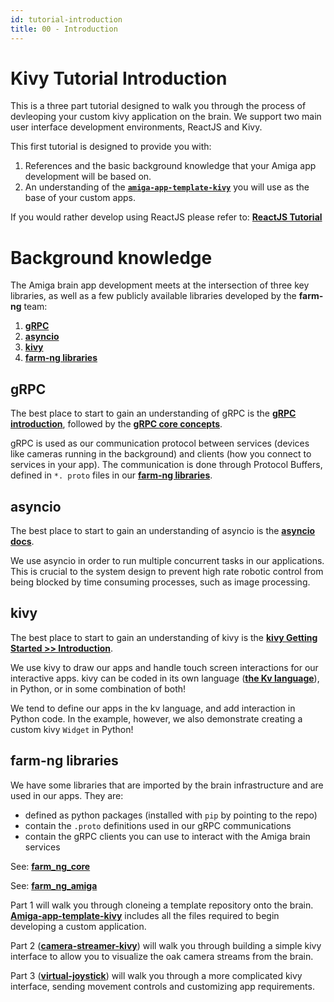 ```yaml
---
id: tutorial-introduction
title: 00 - Introduction
---
```

# Kivy Tutorial Introduction

This is a three part tutorial designed to walk you through the process of
 devleoping your custom kivy application on the brain. We support two main user
 interface development environments, ReactJS and Kivy.

This first tutorial is designed to provide you with:

1. References and the basic background knowledge that your Amiga
app development will be based on.
2. An understanding of the
[**`amiga-app-template-kivy`**](https://github.com/farm-ng/amiga-app-template-kivy/tree/main)
you will use as the base of your custom apps.

If you would rather develop using ReactJS please refer to: [**ReactJS Tutorial**](/docs/brain/custom-applications.mdx)

# Background knowledge

The Amiga brain app development meets at the intersection of three key libraries,
as well as a few publicly available libraries developed by the **farm-ng** team:

1. [**gRPC**](https://grpc.io/)
2. [**asyncio**](https://docs.python.org/3/library/asyncio.html)
3. [**kivy**](https://kivy.org/)
4. [**farm-ng libraries**](#farm-ng-libraries)

## gRPC

The best place to start to gain an understanding of gRPC is the
[**gRPC introduction**](https://grpc.io/docs/what-is-grpc/introduction/),
followed by the [**gRPC core concepts**](https://grpc.io/docs/what-is-grpc/core-concepts/).

gRPC is used as our communication protocol between services
(devices like cameras running in the background) and clients (how
you connect to services in your app).
The communication is done through Protocol Buffers, defined in `*.
proto` files in our [**farm-ng libraries**](#farm-ng-libraries).

## asyncio

The best place to start to gain an understanding of asyncio is
the [**asyncio docs**](https://docs.python.org/3/library/asyncio.html).

We use asyncio in order to run multiple concurrent tasks in our
applications.
This is crucial to the system design to prevent high rate robotic
control from being blocked by time consuming processes, such as
image processing.

## kivy

The best place to start to gain an understanding of kivy is the
[**kivy Getting Started >> Introduction**](https://kivy.org/doc/stable/gettingstarted/intro.html).

We use kivy to draw our apps and handle touch screen interactions
for our interactive apps.
kivy can be coded in its own language
([**the Kv language**](https://kivy.org/doc/stable/guide/lang.html)), in Python, or in
some combination of both!

We tend to define our apps in the kv language, and add
interaction in Python code.
In the example, however, we also demonstrate creating a custom
kivy `Widget` in Python!

## farm-ng libraries

We have some libraries that are imported by the brain
infrastructure and are used in our apps.
They are:

- defined as python packages (installed with `pip` by pointing to
the repo)
- contain the `.proto` definitions used in our gRPC communications
- contain the gRPC clients you can use to interact with the Amiga
brain services

See: [**farm_ng_core**](https://github.com/farm-ng/farm-ng-core)

See: [**farm_ng_amiga**](https://github.com/farm-ng/farm-ng-amiga)

Part 1 will walk you through cloneing a template repository onto the
brain. [**Amiga-app-template-kivy**](https://github.com/farm-ng/amiga-app-template-kivy/tree/main)
 includes all the files required to begin developing a custom application.

Part 2 ([**camera-streamer-kivy**](https://github.com/farm-ng/camera-streamer-kivy))
will walk you through building a simple kivy interface to allow you to visualize the
 oak camera streams from the brain.

Part 3 ([**virtual-joystick**](https://github.com/farm-ng/virtual-joystick-v2)) will
walk you through a more complicated kivy interface, sending movement controls and
customizing app requirements.

